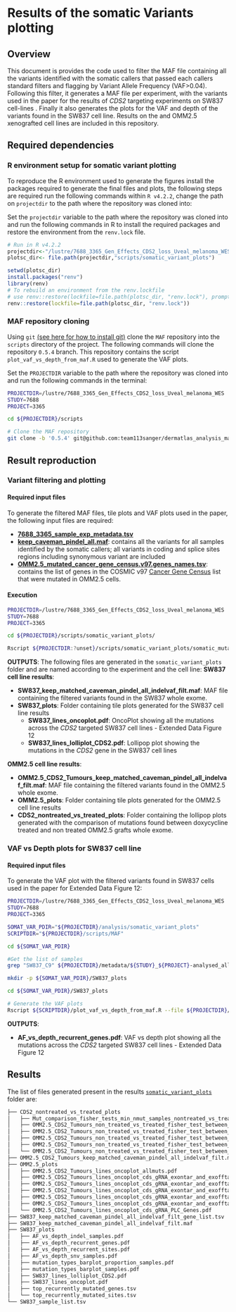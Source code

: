 # Results of the somatic Variants plotting

## Overview

This document is provides the code used to filter the MAF file containing all the variants identified with the somatic callers that passed each callers standard filters and flagging by Variant Allele Frequency (VAF>0.04). Following this filter, it generates a MAF file per experiment, with the variants used in the paper for the results of _CDS2_ targeting experiments on SW837 cell-lines . Finally it also generates the plots for the VAF and depth of the variants found in the SW837 cell line. Results on the and OMM2.5 xenografted cell lines are included in this repository.

## Required dependencies

### R environment setup for somatic variant plotting
To reproduce the R environment used to generate the figures install the packages required to generate the final files and plots, the following steps are required run the following commands within `R v4.2.2`, change the path on `projectdir` to the path where the repository was cloned into:

Set the `projectdir` variable to the path where the repository was cloned into and run the following commands in R to install the required packages and restore the environment from the `renv.lock` file.

```R
# Run in R v4.2.2
projectdir<-"/lustre/7688_3365_Gen_Effects_CDS2_loss_Uveal_melanoma_WES"
plotsc_dir<- file.path(projectdir,"scripts/somatic_variant_plots")

setwd(plotsc_dir)
install.packages("renv")
library(renv)
# To rebuild an environment from the renv.lockfile
# use renv::restore(lockfile=file.path(plotsc_dir, "renv.lock"), prompt=FALSE) if you want R not to prompt you for confirmation
renv::restore(lockfile=file.path(plotsc_dir, "renv.lock"))

```

### MAF repository cloning 

Using `git` [(see here for how to install git)](https://github.com/git-guides/install-git) clone the `MAF` repository into the `scripts` directory of the project. The following commands will clone the repository `0.5.4` branch. This repository contains the script `plot_vaf_vs_depth_from_maf.R` used to generate the VAF plots.

Set the `PROJECTDIR` variable to the path where the repository was cloned into and run the following commands in the terminal:

```bash
PROJECTDIR=/lustre/7688_3365_Gen_Effects_CDS2_loss_Uveal_melanoma_WES
STUDY=7688
PROJECT=3365

cd ${PROJECTDIR}/scripts

# Clone the MAF repository
git clone -b '0.5.4' git@github.com:team113sanger/dermatlas_analysis_maf.git MAF

```

## Result reproduction

### Variant filtering and plotting

#### Required input files 

To generate the filtered MAF files, tile plots and VAF plots used in the paper, the following input files are required:
- [**7688_3365_sample_exp_metadata.tsv**](../metadata/7688_3365_sample_exp_metadata.tsv)
- [**keep_caveman_pindel_all.maf**](../analysis/variants_combined/version2/all/keep_caveman_pindel_all.maf): contains all the variants for all samples identified by the somatic callers; all variants in coding and splice sites regions including synonymous variant are included
- [**OMM2.5_mutated_cancer_gene_census.v97.genes_names.tsv**](../resources/COSMIC/OMM2.5_mutated_cancer_gene_census.v97.genes_names.tsv): contains the list of genes in the COSMIC v97 [Cancer Gene Census](https://cancer.sanger.ac.uk/census) list that were mutated in OMM2.5 cells. 

#### Execution
```bash
PROJECTDIR=/lustre/7688_3365_Gen_Effects_CDS2_loss_Uveal_melanoma_WES
STUDY=7688
PROJECT=3365

cd ${PROJECTDIR}/scripts/somatic_variant_plots/

Rscript ${PROJECTDIR:?unset}/scripts/somatic_variant_plots/somatic_mutations_oncoplots.R 

```
**OUTPUTS**:
The following files are generated in the `somatic_variant_plots` folder and are named according to the experiment and the cell line:
**SW837 cell line results**:
- **SW837_keep_matched_caveman_pindel_all_indelvaf_filt.maf**: MAF file containing the filtered variants found in the SW837 whole exome.
- **SW837_plots**: Folder containing tile plots generated for the SW837 cell line results
    - **SW837_lines_oncoplot.pdf**: OncoPlot showing all the mutations across the _CDS2_ targeted  SW837 cell lines - Extended Data Figure 12 
    - **SW837_lines_lolliplot_CDS2.pdf**: Lollipop plot showing the mutations in the _CDS2_ gene in the SW837 cell lines 

**OMM2.5 cell line results**:
- **OMM2.5_CDS2_Tumours_keep_matched_caveman_pindel_all_indelvaf_filt.maf**: MAF file containing the filtered variants found in the OMM2.5 whole exome.
- **OMM2.5_plots**: Folder containing tile plots generated for the OMM2.5 cell line results
- **CDS2_nontreated_vs_treated_plots**: Folder containing the lollipop plots generated with the comparison of mutations found between doxycycline treated and non treated OMM2.5 grafts whole exome. 

### VAF vs Depth plots for SW837 cell line

#### Required input files

To generate the VAF plot with the filtered variants found in SW837 cells used in the paper for Extended Data Figure 12: 

```bash
PROJECTDIR=/lustre/7688_3365_Gen_Effects_CDS2_loss_Uveal_melanoma_WES
STUDY=7688
PROJECT=3365

SOMAT_VAR_PDIR="${PROJECTDIR}/analysis/somatic_variant_plots"
SCRIPTDIR="${PROJECTDIR}/scripts/MAF"

cd ${SOMAT_VAR_PDIR}

#Get the list of samples 
grep "SW837_C9" ${PROJECTDIR}/metadata/${STUDY}_${PROJECT}-analysed_all.tsv >${SOMAT_VAR_PDIR}/SW837_sample_list.tsv

mkdir -p ${SOMAT_VAR_PDIR}/SW837_plots

cd ${SOMAT_VAR_PDIR}/SW837_plots

# Generate the VAF plots
Rscript ${SCRIPTDIR}/plot_vaf_vs_depth_from_maf.R --file ${PROJECTDIR}/analysis/somatic_variant_plots/SW837_keep_matched_caveman_pindel_all_indelvaf_filt.maf --genefile ${PROJECTDIR}/analysis/somatic_variant_plots/SW837_keep_matched_caveman_pindel_all_indelvaf_filt_gene_list.tsv --samplefile ${SOMAT_VAR_PDIR}/SW837_sample_list.tsv --colname "Hugo_Symbol" --suffix "genes" --width 10 --height 12 -ncol 5

```
**OUTPUTS**:
- **AF_vs_depth_recurrent_genes.pdf**: VAF vs depth plot showing all the mutations across the _CDS2_ targeted  SW837 cell lines - Extended Data Figure 12


## Results

The list of files generated present in the results [`somatic_variant_plots`](../analysis/somatic_variant_plots) folder are:


```bash
├── CDS2_nontreated_vs_treated_plots
│   ├── Mut_comparison_fisher_tests_min_nmut_samples_nontreated_vs_treated_res_tab.tsv
│   ├── OMM2.5_CDS2_Tumours_non_treated_vs_treated_fisher_test_between_both_Cohorts_0.1pval_forestplot.pdf
│   ├── OMM2.5_CDS2_Tumours_non_treated_vs_treated_fisher_test_between_both_Cohorts_0.1pval_lolliplots_OSGIN1.pdf
│   ├── OMM2.5_CDS2_Tumours_non_treated_vs_treated_fisher_test_between_both_Cohorts_0.1pval_lolliplots_SNX19.pdf
│   ├── OMM2.5_CDS2_Tumours_non_treated_vs_treated_fisher_test_between_both_Cohorts_lolliplots_CDS1.pdf
│   └── OMM2.5_CDS2_Tumours_non_treated_vs_treated_fisher_test_between_both_Cohorts_lolliplots_CDS2.pdf
├── OMM2.5_CDS2_Tumours_keep_matched_caveman_pindel_all_indelvaf_filt.maf
├── OMM2.5_plots
│   ├── OMM2.5_CDS2_Tumours_lines_oncoplot_allmuts.pdf
│   ├── OMM2.5_CDS2_Tumours_lines_oncoplot_cds_gRNA_exontar_and_exofftar_and_sig_mut_genes.pdf
│   ├── OMM2.5_CDS2_Tumours_lines_oncoplot_cds_gRNA_exontar_and_exofftar_compared_genes.pdf
│   ├── OMM2.5_CDS2_Tumours_lines_oncoplot_cds_gRNA_exontar_and_exofftar_genes_bplot_cgcv97.pdf
│   ├── OMM2.5_CDS2_Tumours_lines_oncoplot_cds_gRNA_exontar_and_exofftar_genes_bplot.pdf
│   ├── OMM2.5_CDS2_Tumours_lines_oncoplot_cds_gRNA_exontar_and_exofftar_genes_nobplot.pdf
│   └── OMM2.5_CDS2_Tumours_lines_oncoplot_cds_gRNA_PLC_Genes.pdf
├── SW837_keep_matched_caveman_pindel_all_indelvaf_filt_gene_list.tsv
├── SW837_keep_matched_caveman_pindel_all_indelvaf_filt.maf
├── SW837_plots
│   ├── AF_vs_depth_indel_samples.pdf
│   ├── AF_vs_depth_recurrent_genes.pdf
│   ├── AF_vs_depth_recurrent_sites.pdf
│   ├── AF_vs_depth_snv_samples.pdf
│   ├── mutation_types_barplot_proportion_samples.pdf
│   ├── mutation_types_barplot_samples.pdf
│   ├── SW837_lines_lolliplot_CDS2.pdf
│   ├── SW837_lines_oncoplot.pdf
│   ├── top_recurrently_mutated_genes.tsv
│   └── top_recurrently_mutated_sites.tsv
└── SW837_sample_list.tsv
```



